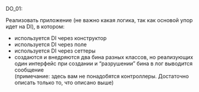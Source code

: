 DO_01:

Реализовать приложение (не важно какая логика, так как основой упор идет на DI), в котором:
<ul>
<li>используется DI через конструктор</li>
<li>используется DI через поле</li>
<li>используется DI через сеттеры</li>
<li>создаются и внедряются два бина разных классов, но реализующих один интерфейс
при создании и “разрушении” бина в лог выводится сообщение</li>
  (примечание: здесь вам не понадобятся контроллеры. Достаточно описать только то, что описано выше)
</ul>
